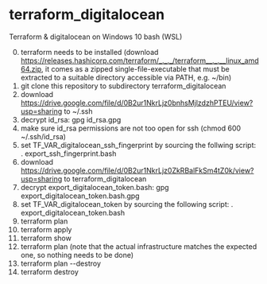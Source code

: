 # terraform_digitalocean
Terraform &amp; digitalocean on Windows 10 bash (WSL)

0. terraform needs to be installed (download https://releases.hashicorp.com/terraform/_._._/terraform__._.__linux_amd64.zip, it comes as a zipped single-file-executable that must be extracted to a suitable directory accessible via PATH, e.g. ~/bin)
1. git clone this repository to subdirectory terraform_digitalocean
2. download https://drive.google.com/file/d/0B2ur1NkrLjz0bnhsMjlzdzhPTEU/view?usp=sharing to ~/.ssh
3. decrypt id_rsa: gpg id_rsa.gpg
4. make sure id_rsa permissions are not too open for ssh (chmod 600 ~/.ssh/id_rsa)
5. set TF_VAR_digitalocean_ssh_fingerprint by sourcing the follwing script: . export_ssh_fingerprint.bash
6. download https://drive.google.com/file/d/0B2ur1NkrLjz0ZkRBalFkSm4tZ0k/view?usp=sharing to terraform_digitalocean
7. decrypt export_digitalocean_token.bash: gpg export_digitalocean_token.bash.gpg
8. set TF_VAR_digitalocean_token by sourcing the following script: . export_digitalocean_token.bash
9. terraform plan
10. terraform apply
11. terraform show
12. terraform plan (note that the actual infrastructure matches the expected one, so nothing needs to be done)
13. terraform plan --destroy
14. terraform destroy
